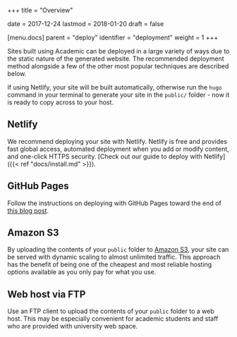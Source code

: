 +++
title = "Overview"

date = 2017-12-24
lastmod = 2018-01-20
draft = false

[menu.docs]
    parent = "deploy"
    identifier = "deployment"
    weight = 1
+++

Sites built using Academic can be deployed in a large variety of ways due to the static nature of the generated website. The recommended deployment method alongside a few of the other most popular techniques are described below.

If using Netlify, your site will be built automatically, otherwise run the `hugo` command in your terminal to generate your site in the `public/` folder - now it is ready to copy across to your host.

## Netlify

We recommend deploying your site with Netlify. Netlify is free and provides fast global access, automated deployment when you add or modify content, and one-click HTTPS security. [Check out our guide to deploy with Netlify]({{< ref "docs/install.md" >}}).

## GitHub Pages

Follow the instructions on deploying with GitHub Pages toward the end of [this blog post](https://georgecushen.com/create-your-website-with-hugo/).

## Amazon S3

By uploading the contents of your `public` folder to [Amazon S3](https://aws.amazon.com/s3/), your site can be served with dynamic scaling to almost unlimited traffic. This approach has the benefit of being one of the cheapest and most reliable hosting options available as you only pay for what you use.

## Web host via FTP

Use an FTP client to upload the contents of your `public` folder to a web host. This may be especially convenient for academic students and staff who are provided with university web space. 
